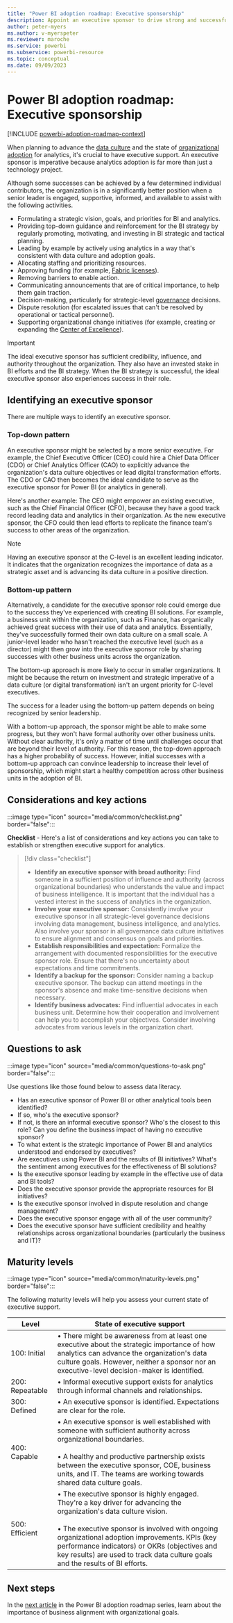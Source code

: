 ```yaml
---
title: "Power BI adoption roadmap: Executive sponsorship"
description: Appoint an executive sponsor to drive strong and successful adoption of Power BI.
author: peter-myers
ms.author: v-myerspeter
ms.reviewer: maroche
ms.service: powerbi
ms.subservice: powerbi-resource
ms.topic: conceptual
ms.date: 09/09/2023
---
```


# Power BI adoption roadmap: Executive sponsorship

[!INCLUDE [powerbi-adoption-roadmap-context](includes/powerbi-adoption-roadmap-context.md)]

When planning to advance the [data culture](powerbi-adoption-roadmap-data-culture.md) and the state of [organizational adoption](powerbi-adoption-roadmap-maturity-levels.md#organizational-adoption-maturity-levels) for analytics, it's crucial to have executive support. An executive sponsor is imperative because analytics adoption is far more than just a technology project.

Although some successes can be achieved by a few determined individual contributors, the organization is in a significantly better position when a senior leader is engaged, supportive, informed, and available to assist with the following activities.

- Formulating a strategic vision, goals, and priorities for BI and analytics.
- Providing top-down guidance and reinforcement for the BI strategy by regularly promoting, motivating, and investing in BI strategic and tactical planning.
- Leading by example by actively using analytics in a way that's consistent with data culture and adoption goals.
- Allocating staffing and prioritizing resources.
- Approving funding (for example, [Fabric licenses](/fabric/enterprise/licenses)).
- Removing barriers to enable action.
- Communicating announcements that are of critical importance, to help them gain traction.
- Decision-making, particularly for strategic-level [governance](powerbi-adoption-roadmap-governance.md) decisions.
- Dispute resolution (for escalated issues that can't be resolved by operational or tactical personnel).
- Supporting organizational change initiatives (for example, creating or expanding the [Center of Excellence](powerbi-adoption-roadmap-center-of-excellence.md)).

> [!IMPORTANT]
> The ideal executive sponsor has sufficient credibility, influence, and authority throughout the organization. They also have an invested stake in BI efforts and the BI strategy. When the BI strategy is successful, the ideal executive sponsor also experiences success in their role.

## Identifying an executive sponsor

There are multiple ways to identify an executive sponsor.

### Top-down pattern

An executive sponsor might be selected by a more senior executive. For example, the Chief Executive Officer (CEO) could hire a Chief Data Officer (CDO) or Chief Analytics Officer (CAO) to explicitly advance the organization's data culture objectives or lead digital transformation efforts. The CDO or CAO then becomes the ideal candidate to serve as the executive sponsor for Power BI (or analytics in general).

Here's another example: The CEO might empower an existing executive, such as the Chief Financial Officer (CFO), because they have a good track record leading data and analytics in their organization. As the new executive sponsor, the CFO could then lead efforts to replicate the finance team's success to other areas of the organization.

> [!NOTE]
> Having an executive sponsor at the C-level is an excellent leading indicator. It indicates that the organization recognizes the importance of data as a strategic asset and is advancing its data culture in a positive direction.

### Bottom-up pattern

Alternatively, a candidate for the executive sponsor role could emerge due to the success they've experienced with creating BI solutions. For example, a business unit within the organization, such as Finance, has organically achieved great success with their use of data and analytics. Essentially, they've successfully formed their own data culture on a small scale. A junior-level leader who hasn't reached the executive level (such as a director) might then grow into the executive sponsor role by sharing successes with other business units across the organization.

The bottom-up approach is more likely to occur in smaller organizations. It might be because the return on investment and strategic imperative of a data culture (or digital transformation) isn't an urgent priority for C-level executives.

The success for a leader using the bottom-up pattern depends on being recognized by senior leadership.

With a bottom-up approach, the sponsor might be able to make some progress, but they won't have formal authority over other business units. Without clear authority, it's only a matter of time until challenges occur that are beyond their level of authority. For this reason, the top-down approach has a higher probability of success. However, initial successes with a bottom-up approach can convince leadership to increase their level of sponsorship, which might start a healthy competition across other business units in the adoption of BI.

## Considerations and key actions

:::image type="icon" source="media/common/checklist.png" border="false":::

**Checklist** - Here's a list of considerations and key actions you can take to establish or strengthen executive support for analytics.

> [!div class="checklist"]
> - **Identify an executive sponsor with broad authority:** Find someone in a sufficient position of influence and authority (across organizational boundaries) who understands the value and impact of business intelligence. It is important that the individual has a vested interest in the success of analytics in the organization.
> - **Involve your executive sponsor:** Consistently involve your executive sponsor in all strategic-level governance decisions involving data management, business intelligence, and analytics. Also involve your sponsor in all governance data culture initiatives to ensure alignment and consensus on goals and priorities.
> - **Establish responsibilities and expectation:** Formalize the arrangement with documented responsibilities for the executive sponsor role. Ensure that there's no uncertainty about expectations and time commitments.
> - **Identify a backup for the sponsor:** Consider naming a backup executive sponsor. The backup can attend meetings in the sponsor's absence and make time-sensitive decisions when necessary.
> - **Identify business advocates:** Find influential advocates in each business unit. Determine how their cooperation and involvement can help you to accomplish your objectives. Consider involving advocates from various levels in the organization chart.

## Questions to ask

:::image type="icon" source="media/common/questions-to-ask.png" border="false":::

Use questions like those found below to assess data literacy.

- Has an executive sponsor of Power BI or other analytical tools been identified?
- If so, who's the executive sponsor?
- If not, is there an informal executive sponsor? Who's the closest to this role? Can you define the business impact of having no executive sponsor?
- To what extent is the strategic importance of Power BI and analytics understood and endorsed by executives?
- Are executives using Power BI and the results of BI initiatives? What's the sentiment among executives for the effectiveness of BI solutions?
- Is the executive sponsor leading by example in the effective use of data and BI tools?
- Does the executive sponsor provide the appropriate resources for BI initiatives?
- Is the executive sponsor involved in dispute resolution and change management?
- Does the executive sponsor engage with all of the user community?
- Does the executive sponsor have sufficient credibility and healthy relationships across organizational boundaries (particularly the business and IT)?

## Maturity levels

:::image type="icon" source="media/common/maturity-levels.png" border="false":::

The following maturity levels will help you assess your current state of executive support.

| **Level** | **State of executive support** |
| --- | --- |
| 100: Initial | &bull;&nbsp;There might be awareness from at least one executive about the strategic importance of how analytics can advance the organization's data culture goals. However, neither a sponsor nor an executive-level decision-maker is identified. |
| 200: Repeatable | &bull;&nbsp;Informal executive support exists for analytics through informal channels and relationships. |
| 300: Defined | &bull;&nbsp;An executive sponsor is identified. Expectations are clear for the role. |
| 400: Capable | &bull;&nbsp;An executive sponsor is well established with someone with sufficient authority across organizational boundaries. <br/><br/>&bull;&nbsp;A healthy and productive partnership exists between the executive sponsor, COE, business units, and IT. The teams are working towards shared data culture goals. |
| 500: Efficient | &bull;&nbsp;The executive sponsor is highly engaged. They're a key driver for advancing the organization's data culture vision. <br/><br/>&bull;&nbsp;The executive sponsor is involved with ongoing organizational adoption improvements. KPIs (key performance indicators) or OKRs (objectives and key results) are used to track data culture goals and the results of BI efforts. |

## Next steps

In the [next article](powerbi-adoption-roadmap-business-alignment.md) in the Power BI adoption roadmap series, learn about the importance of business alignment with organizational goals.
